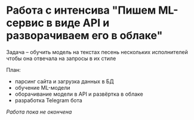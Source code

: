 # Работа с интенсива "Пишем ML-сервис в виде API и разворачиваем его в облаке"

Задача – обучить модель на текстах песень нескольких исполнителей чтобы она отвечала на запросы в их стиле 

План:
- парсинг сайта и загрузка данных в БД
- обучение ML-модели
- оборачивание модели в API и развёртка в облаке
- разработка Telegram бота

*Работа пока не окончена*

